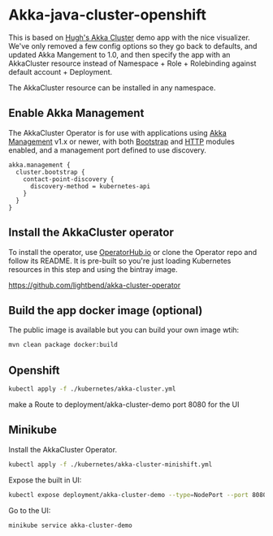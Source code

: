 # Akka-java-cluster-openshift

This is based on [Hugh's Akka Cluster](https://github.com/mckeeh3/akka-java-cluster-openshift) demo app with the nice visualizer.
We've only removed a few config
options so they go back to defaults, and updated Akka Mangement to 1.0, and then specify the app with an
AkkaCluster resource instead of Namespace + Role + Rolebinding against default account + Deployment.

The AkkaCluster resource can be installed in any namespace.

## Enable Akka Management

The AkkaCluster Operator is for use with applications using [Akka Management](https://doc.akka.io/docs/akka-management/current/) v1.x or newer, with both [Bootstrap](https://doc.akka.io/docs/akka-management/current/bootstrap/index.html) and [HTTP](https://doc.akka.io/docs/akka-management/current/cluster-http-management.html) modules enabled, and a management port defined to use discovery.

```
akka.management {
  cluster.bootstrap {
    contact-point-discovery {
      discovery-method = kubernetes-api
    }
  }
}
```
## Install the AkkaCluster operator

To install the operator, use [OperatorHub.io](https://operatorhub.io) or clone the Operator repo and follow its README. It is pre-built so you're just loading
Kubernetes resources in this step and using the bintray image.

https://github.com/lightbend/akka-cluster-operator

## Build the app docker image (optional)

The public image is available but you can build your own image wtih:

```sh
mvn clean package docker:build
```

## Openshift

```bash
kubectl apply -f ./kubernetes/akka-cluster.yml
```

make a Route to deployment/akka-cluster-demo port 8080 for the UI

## Minikube

Install the AkkaCluster Operator.

```bash
kubectl apply -f ./kubernetes/akka-cluster-minishift.yml
```

Expose the built in UI:

```bash
kubectl expose deployment/akka-cluster-demo --type=NodePort --port 8080
```

Go to the UI:

```bash
minikube service akka-cluster-demo
```
